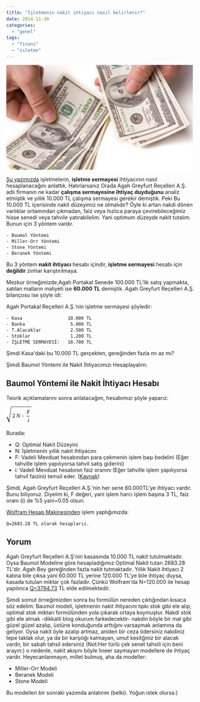 ```yaml
---
title: "İşletmenin nakit ihtiyacı nasıl belirlenir?"
date: 2014-11-30
categories: 
  - "genel"
tags: 
  - "finans"
  - "isletme"
---
```


![image](/images/tumblr_inline_nfus1fmFuX1r4exmc.jpg)

[Şu yazımızda](http://blog.suatatan.com/post/103972391975/isletme-sermayesi-ihtiyac-nas-l-hesaplan-r) işletmelerin, **işletme sermayesi** ihtiyacının nasıl hesaplanacağını anlattık. Hatırlarsanız Orada Agah Greyfurt Reçelleri A.Ş. adlı firmanın ne kadar **çalışma sermayesine ihtiyaç duyduğunu** analiz etmiştik ve yıllık 10.000 TL çalışma sermayesi gerekir demiştik. Peki Bu 10.000 TL içerisinde nakit düzeyimiz ne olmalıdır? Öyle ki artan nakdi dönen varlıklar ortamından çıkmadan, faiz veya hızlıca paraya çevirebileceğimiz hisse senedi veya tahvile yatırabilelim. Yani optimum düzeyde nakit tutalım. Bunun için 3 yöntem vardır.

```
- Baumol Yöntemi
- Miller-Orr Yöntemi
- Stone Yöntemi
- Beranek Yöntemi
```

Bu 3 yöntem **nakit ihtiyacı** hesabı içindir, **işletme sermayesi** hesabı için **değildir** zinhar karıştırılmaya.

Mezkur örneğimizde;Agah Portakal Senede 100.000 TL'lik satış yapmakta, satılan malların maliyeti ise **60.000 TL** demiştik. Agah Greyfurt Reçelleri A.Ş. bilançosu ise şöyle idi:

Agah Portakal Reçelleri A.Ş.‘nin işletme sermayesi şöyledir:

```
- Kasa                 10.000 TL
- Banka                 5.000 TL
- T.Alacaklar           2.500 TL
- Stoklar               1.200 TL
- İŞLETME SERMAYESİ:   18.700 TL
```

Şimdi Kasa'daki bu 10.000 TL gerçekten, gereğinden fazla mı az mı?

Şimdi Baumol Yöntemi ile Nakit İhtiyacımızı Hesaplayalım:

## Baumol Yöntemi ile Nakit İhtiyacı Hesabı

Teorik açıklamalarını sonra anlatacağım, hesabımızı şöyle yaparız:

![image](/images/tumblr_inline_nfurzslR8w1r4exmc.gif)

Burada:

- Q: Optimal Nakit Düzeyini  
- N: İşletmenin yıllık nakit ihtiyacını
- F: Vadeli Mevduat hesabından para çekmenin işlem başı bedelini (Eğer tahville işlem yapılıyorsa tahvil satış giderini)
- i: Vadeli Mevduat hesabının faiz oranını (Eğer tahville işlem yapılıyorsa tahvil faizini) temsil eder. ([Kaynak](http://www.howard-fletcher.com/uploads/Cash_Flow_Part_12_-_Cash_Models.pdf))

Şimdi, Agah Greyfurt Reçelleri A.Ş.'nin her sene 60.000TL'ye ihtiyacı vardır. Bunu biliyoruz. Diyelim ki, F değeri, yani işlem harcı işlem başına 3 TL, faiz oranı (i) de %5 yani=0.05 olsun.

[Wolfram Hesap Makinesinden](http://www.wolframalpha.com/input/?i=sqrt%282*60000*3%2F0.05%29) işlem yaptığımızda:

```
Q=2683.28 TL olarak hesaplarız.
```

## Yorum

Agah Greyfurt Reçelleri A.Ş'nin kasasında 10.000 TL nakit tutulmaktadır. Oysa Baumol Modeline göre hesapladığımız Optimal Nakit tutarı 2683.28 TL'dir. Agah Bey gereğinden fazla nakit tutmaktadır. Yıllık Nakit ihtiyacı 2 katına bile çıksa yani 60.000 TL yerine 120.000 TL'ye bile ihtiyaç duysa, kasada tutulan miktar çok fazladır. Çünkü Wolfram'da N=120.000 ile hesap yapılınca [Q=3794.73](http://www.wolframalpha.com/input/?i=sqrt%282*120000*3%2F0.05%29) TL elde edilmektedir.

Şimdi somut örneğimizden sonra bu formülün nereden çıktığından kısaca söz edelim: Baumol modeli, işletmenin nakit ihtiyacını tıpkı stok gibi ele alıp, optimal stok miktarı formülünden yola çıkarak ortaya koymuştur. Nakdi stok gibi ele almak -dikkatli blog okurum farkedecektir- nakdin böyle bir mal gibi güzel güzel azalıp, üstüne konduğunda arttığını varsaymak anlamına da geliyor. Oysa nakit öyle azalıp artmaz, aniden bir ceza ödersiniz nakdiniz tepe taklak olur, ya da bir karşılığı kalmayan, umut kesitğiniz bir alacak vardır, bir sabah tahsil edersiniz (Not:Her türlü çek senet tahsili için beni arayın:) o nedenle, nakit akışını böyle lineer saymayan modellere de ihtiyaç vardır. Heyecanlanmayın, millet bulmuş, aha da modeller:

- Miller-Orr Modeli
- Beranek Modeli
- Stone Modeli

Bu modelleri bir sonraki yazımda anlatırım (belki). Yoğun istek olursa:)
